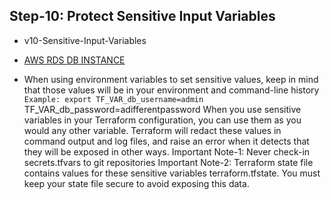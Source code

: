 ## Step-10: Protect Sensitive Input Variables
- v10-Sensitive-Input-Variables
- [AWS RDS DB INSTANCE](https://registry.terraform.io/providers/hashicorp/aws/latest/docs/resources/db_instance)

- When using environment variables to set sensitive values, keep in mind that those values will be in your environment and command-line history `Example: export TF_VAR_db_username=admin `TF_VAR_db_password=adifferentpassword
When you use sensitive variables in your Terraform configuration, you can use them as you would any other variable.
Terraform will redact these values in command output and log files, and raise an error when it detects that they will be exposed in other ways.
Important Note-1: Never check-in secrets.tfvars to git repositories
Important Note-2: Terraform state file contains values for these sensitive variables terraform.tfstate. You must keep your state file secure to avoid exposing this data.